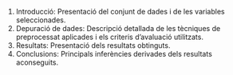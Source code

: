 1. Introducció: Presentació del conjunt de dades i de les variables seleccionades. 
2. Depuració de dades: Descripció detallada de les tècniques de preprocessat aplicades i els criteris d’avaluació utilitzats. 
3. Resultats: Presentació dels resultats obtinguts. 
4. Conclusions: Principals inferències derivades dels resultats aconseguits.  